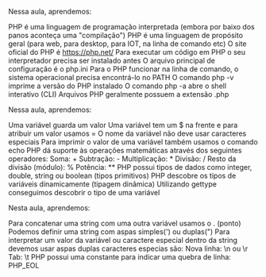 Nessa aula, aprendemos:

PHP é uma linguagem de programação interpretada (embora por baixo dos panos aconteça uma "compilação")
PHP é uma linguagem de propósito geral (para web, para desktop, para IOT, na linha de comando etc)
O site oficial do PHP é https://php.net/
Para executar um código em PHP o seu interpretador precisa ser instalado antes
O arquivo principal de configuração é o php.ini
Para o PHP funcionar na linha de comando, o sistema operacional precisa encontrá-lo no PATH
O comando php -v imprime a versão do PHP instalado
O comando php -a abre o shell interativo (CLI)
Arquivos PHP geralmente possuem a extensão .php

Nessa aula, aprendemos:

Uma variável guarda um valor
Uma variável tem um $ na frente e para atribuir um valor usamos =
O nome da variável não deve usar caracteres especiais
Para imprimir o valor de uma variável também usamos o comando echo
PHP dá suporte às operações matemáticas através dos seguintes operadores:
Soma: +
Subtração: -
Multiplicação: *
Divisão: /
Resto da divisão (módulo): %
Potência: **
PHP possui tipos de dados como integer, double, string ou boolean (tipos primitivos)
PHP descobre os tipos de variáveis dinamicamente (tipagem dinâmica)
Utilizando gettype conseguimos descobrir o tipo de uma variável

Nesta aula, aprendemos:

Para concatenar uma string com uma outra variável usamos o . (ponto)
Podemos definir uma string com aspas simples(') ou duplas(")
Para interpretar um valor da variável ou caractere especial dentro da string devemos usar aspas duplas
caracteres especias são:
Nova linha: \n ou \r
Tab: \t
PHP possui uma constante para indicar uma quebra de linha: PHP_EOL